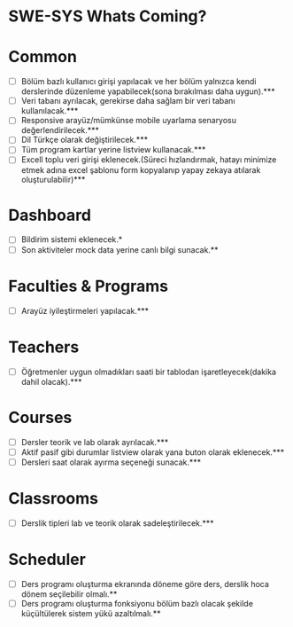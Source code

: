 # SWE-SYS Whats Coming?

# Common

- [ ]  Bölüm bazlı kullanıcı girişi yapılacak ve her bölüm yalnızca kendi derslerinde düzenleme yapabilecek(sona bırakılması daha uygun).***
- [ ]  Veri tabanı ayrılacak, gerekirse daha sağlam bir veri tabanı kullanılacak.***
- [ ]  Responsive arayüz/mümkünse mobile uyarlama senaryosu değerlendirilecek.***
- [ ]  Dil Türkçe olarak değiştirilecek.***
- [ ]  Tüm program kartlar yerine listview kullanacak.***
- [ ]  Excell toplu veri girişi eklenecek.(Süreci hızlandırmak, hatayı minimize etmek adına excel şablonu form kopyalanıp yapay zekaya atılarak oluşturulabilir)***

# Dashboard

- [ ]  Bildirim sistemi eklenecek.*
- [ ]  Son aktiviteler mock data yerine canlı bilgi sunacak.**

# Faculties & Programs

- [ ]  Arayüz iyileştirmeleri yapılacak.***

# Teachers

- [ ]  Öğretmenler uygun olmadıkları saati bir tablodan işaretleyecek(dakika dahil olacak).***

# Courses

- [ ]  Dersler teorik ve lab olarak ayrılacak.***
- [ ]  Aktif pasif gibi durumlar listview olarak yana buton olarak eklenecek.***
- [ ]  Dersleri saat olarak ayırma seçeneği sunacak.***

# Classrooms

- [ ]  Derslik tipleri lab ve teorik olarak sadeleştirilecek.***

# Scheduler

- [ ]  Ders programı oluşturma ekranında döneme göre ders, derslik hoca dönem seçilebilir olmalı.**
- [ ]  Ders programı oluşturma fonksiyonu bölüm bazlı olacak şekilde küçültülerek sistem yükü azaltılmalı.**
